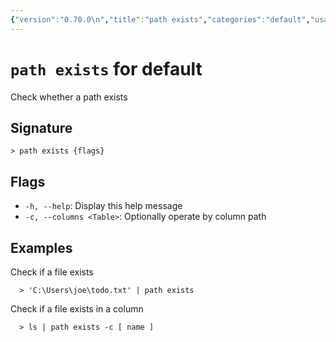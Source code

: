 ```yaml
---
{"version":"0.70.0\n","title":"path exists","categories":"default","usage":"Check whether a path exists\n"}
---
```

<!-- THIS FILE IS GENERATED BY update_book_commands.cjs USING NUSHELL'S HELP COMMANDS.
REFRAIN FROM EDITING IT MANUALLY.-->
# <code>path exists</code> for default

<div class='command-title'>Check whether a path exists</div>

## Signature

```> path exists {flags}```

## Flags

 * ```-h, --help```: Display this help message
 * ```-c, --columns <Table>```: Optionally operate by column path
## Examples

  Check if a file exists
```shell
  > 'C:\Users\joe\todo.txt' | path exists
```
  Check if a file exists in a column
```shell
  > ls | path exists -c [ name ]
```


